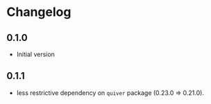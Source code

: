 # Changelog

## 0.1.0

- Initial version

## 0.1.1

- less restrictive dependency on ```quiver``` package (0.23.0 => 0.21.0).